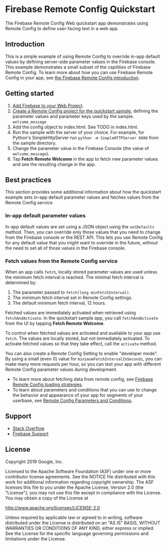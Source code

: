 Firebase Remote Config Quickstart
==============================

The Firebase Remote Config Web quickstart app demonstrates using Remote
Config to define user-facing text in a web app.

Introduction
------------

This is a simple example of using Remote Config to override in-app default
values by defining server-side parameter values in the Firebase console. This
example demonstrates a small subset of the capilities of Firebase Remote
Config. To learn more about how you can use Firebase Remote Config in your app,
see
[the Firebase Remote Config introduction](https://firebase.google.com/docs/remote-config/).

Getting started
---------------

1. [Add Firebase to your Web Project](https://firebase.google.com/docs/web/setup).
2. [Create a Remote Config project for the quickstart sample](https://firebase.google.com/docs/remote-config/android#create_a_product_name_project_for_the_quickstart_sample),
  defining the parameter values and parameter keys used by the sample.
    `welcome_message`
3. Add the config object to index.html. See TODO in index.html.
3. Run the sample with the server of your choice. For example, for Python's
   SimpleHttpServer run `python -m SimpleHTTPServer 8080` from the sample
   directory.
4. Change the parameter value in the Firebase Console (the value of
  `welcome_message`).
5. Tap **Fetch Remote Welcome** in the app to fetch new parameter values and see
  the resulting change in the app.

Best practices
--------------
This section provides some additional information about how the quickstart
example sets in-app default parameter values and fetches values from the Remote
Config service

### In-app default parameter values ###

In-app default values are set using a JSON object using the `setDefaults` method.
Then, you can override only those values that you need to change from the
Firebase console or the REST API. This lets you use Remote Config for any default
value that you might want to override in the future, without the need to set all of
those values in the Firebase console.

### Fetch values from the Remote Config service ###

When an app calls `fetch`, locally stored parameter values are used unless the
minimum fetch interval is reached. The minimal fetch interval is determined by:

1. The parameter passed to `fetch(long minFetchInterval)`.
2. The minimum fetch interval set in Remote Config settings.
3. The default minimum fetch interval, 12 hours.

Fetched values are immediately activated when retrieved using `fetchAndActivate`.
In the quickstart sample app, you call `fetchAndActivate` from the UI by tapping
**Fetch Remote Welcome**.

To control when fetched values are activated and available to your app use `fetch`.
The values are locally stored, but not immediately activated. To activate fetched
values so that they take effect, call the `activate` method.

You can also create a Remote Config Setting to enable "developer mode". By
using a small (even 0) value for `minimumFetchIntervalInSeconds`, you can make many
more requests per hour, so you can test your app with different Remote Config
parameter values during development.

- To learn more about fetching data from remote config, see [Firebase Remote Config
  loading strategies](https://firebase.google.com/docs/remote-config/loading).
- To learn about parameters and conditions that you can use to change the
  behavior and appearance of your app for segments of your userbase, see
  [Remote Config Parameters and Conditions](https://firebase.google.com/docs/remote-config/parameters).

Support
-------

- [Stack Overflow](https://stackoverflow.com/questions/tagged/firebase-remote-config)
- [Firebase Support](https://firebase.google.com/support/)

License
-------

Copyright 2019 Google, Inc.

Licensed to the Apache Software Foundation (ASF) under one or more contributor
license agreements.  See the NOTICE file distributed with this work for
additional information regarding copyright ownership.  The ASF licenses this
file to you under the Apache License, Version 2.0 (the "License"); you may not
use this file except in compliance with the License.  You may obtain a copy of
the License at

  http://www.apache.org/licenses/LICENSE-2.0

Unless required by applicable law or agreed to in writing, software
distributed under the License is distributed on an "AS IS" BASIS, WITHOUT
WARRANTIES OR CONDITIONS OF ANY KIND, either express or implied.  See the
License for the specific language governing permissions and limitations under
the License.
